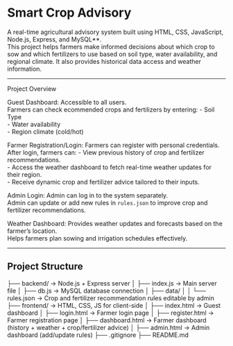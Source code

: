 # Smart Crop Advisory

A real-time agricultural advisory system built using HTML, CSS, JavaScript, Node.js, Express, and MySQL**.  
This project helps farmers make informed decisions about which crop to sow and which fertilizers to use based on soil type, water availability, and regional climate. It also provides historical data access and weather information.

---

 Project Overview

 Guest Dashboard:
   Accessible to all users.  
   Farmers can check ecommended crops and fertilizers by entering:
    - Soil Type  
    - Water availability  
    - Region climate (cold/hot)  

 Farmer Registration/Login:
   Farmers can register with personal credentials.  
   After login, farmers can:
    - View previous history of crop and fertilizer recommendations.  
    - Access the weather dashboard to fetch real-time weather updates for their region.  
    - Receive dynamic crop and fertilizer advice tailored to their inputs.  

 Admin Login: 
   Admin can log in to the system separately.  
   Admin can update or add new rules in `rules.json` to improve crop and fertilizer recommendations.  

 Weather Dashboard:
   Provides weather updates and forecasts based on the farmer’s location.  
   Helps farmers plan sowing and irrigation schedules effectively.

---

## Project Structure

├── backend/ → Node.js + Express server
│ ├── index.js → Main server file
│ ├── db.js → MySQL database connection
│ ├── data/
│ │ └── rules.json → Crop and fertilizer recommendation rules editable by admin
├── frontend/ → HTML, CSS, JS for client-side
│ ├── index.html → Guest dashboard
│ ├── login.html → Farmer login page
│ ├── register.html → Farmer registration page
│ ├── dashboard.html → Farmer dashboard (history + weather + crop/fertilizer advice)
│ ├── admin.html → Admin dashboard (add/update rules)
├── .gitignore
├── README.md